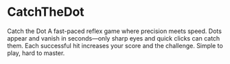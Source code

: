 # CatchTheDot
Catch the Dot A fast-paced reflex game where precision meets speed. Dots appear and vanish in seconds—only sharp eyes and quick clicks can catch them. Each successful hit increases your score and the challenge. Simple to play, hard to master.
